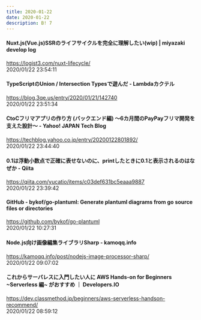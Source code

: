 ```yaml
---
title: 2020-01-22
date: 2020-01-22
description: B! 7
---
```


#### Nuxt.js(Vue.js)SSRのライフサイクルを完全に理解したい(wip) | miyazaki develop log
https://logist3.com/nuxt-lifecycle/<br>
2020/01/22 23:54:11<br>


#### TypeScriptのUnion / Intersection Typesで遊んだ - Lambdaカクテル
https://blog.3qe.us/entry/2020/01/21/142740<br>
2020/01/22 23:51:34<br>


#### CtoCフリマアプリの作り方 (バックエンド編) 〜6カ月間のPayPayフリマ開発を支えた設計〜 - Yahoo! JAPAN Tech Blog
https://techblog.yahoo.co.jp/entry/20200122801892/<br>
2020/01/22 23:44:40<br>


#### 0.1は浮動小数点で正確に表せないのに、printしたときに0.1と表示されるのはなぜか - Qiita
https://qiita.com/yucatio/items/c03def631bc5eaaa9887<br>
2020/01/22 23:39:42<br>


#### GitHub - bykof/go-plantuml: Generate plantuml diagrams from go source files or directories
https://github.com/bykof/go-plantuml<br>
2020/01/22 10:27:31<br>


#### Node.js向け画像編集ライブラリSharp - kamoqq.info
https://kamoqq.info/post/nodejs-image-processor-sharp/<br>
2020/01/22 09:07:02<br>


#### これからサーバレスに入門したい人に AWS Hands-on for Beginners ~Serverless 編~ がおすすめ ｜ Developers.IO
https://dev.classmethod.jp/beginners/aws-serverless-handson-recommend/<br>
2020/01/22 08:59:12<br>


